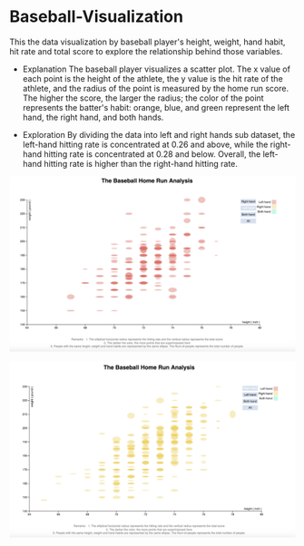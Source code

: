 # Baseball-Visualization
This the data visualization by baseball player's height, weight, hand habit, hit rate and total score to explore the relationship behind those variables.


- Explanation
The baseball player visualizes a scatter plot. The x value of each point is the height of the athlete, the y value is the hit rate of the athlete, and the radius of the point is measured by the home run score. The higher the score, the larger the radius; the color of the point represents the batter's habit: orange, blue, and green represent the left hand, the right hand, and both hands.


- Exploration
By dividing the data into left and right hands sub dataset, the left-hand hitting rate is concentrated at 0.26 and above, while the right-hand hitting rate is concentrated at 0.28 and below. Overall, the left-hand hitting rate is higher than the right-hand hitting rate.

![image](Left_Hand.jpg)


![image](Right_Hand.jpg)
